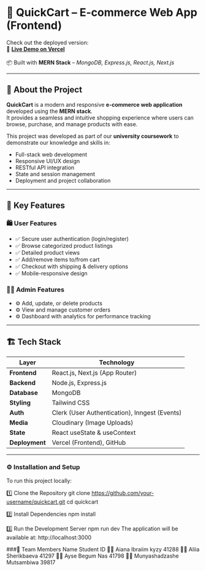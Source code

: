 # 🛒 QuickCart – E-commerce Web App (Frontend)

Check out the deployed version:  
🔗 [**Live Demo on Vercel**](https://ecommerce-delta-sooty-24.vercel.app/)  
&nbsp;  
📦 Built with **MERN Stack** – *MongoDB, Express.js, React.js, Next.js*

---

## 📌 About the Project  

**QuickCart** is a modern and responsive **e-commerce web application** developed using the **MERN stack**.  
It provides a seamless and intuitive shopping experience where users can browse, purchase, and manage products with ease.

This project was developed as part of our **university coursework** to demonstrate our knowledge and skills in:

- Full-stack web development  
- Responsive UI/UX design  
- RESTful API integration  
- State and session management  
- Deployment and project collaboration

---

## 🚀 Key Features  

### 🛍️ User Features  
- ✅ Secure user authentication (login/register)  
- ✅ Browse categorized product listings  
- ✅ Detailed product views  
- ✅ Add/remove items to/from cart  
- ✅ Checkout with shipping & delivery options  
- ✅ Mobile-responsive design  

### 🧑‍💼 Admin Features  
- ⚙️ Add, update, or delete products  
- ⚙️ View and manage customer orders  
- ⚙️ Dashboard with analytics for performance tracking  

---

## 🏗️ Tech Stack  

| Layer       | Technology                            |
|-------------|----------------------------------------|
| **Frontend** | React.js, Next.js (App Router)         |
| **Backend**  | Node.js, Express.js                    |
| **Database** | MongoDB                                |
| **Styling**  | Tailwind CSS                           |
| **Auth**     | Clerk (User Authentication), Inngest (Events) |
| **Media**    | Cloudinary (Image Uploads)             |
| **State**    | React useState & useContext            |
| **Deployment** | Vercel (Frontend), GitHub            |

---

### ⚙️ Installation and Setup  

To run this project locally:

1️⃣ Clone the Repository
git clone https://github.com/your-username/quickcart.git
cd quickcart

2️⃣ Install Dependencies
npm install

3️⃣ Run the Development Server
npm run dev
The application will be available at: http://localhost:3000


###👥 Team Members
Name	Student ID
👩‍💻 Aiana Ibraiim kyzy	41288
👩‍💻 Aliia Sherikbaeva	41297
👩‍💻 Ayse Begum Nas	41798
👩‍💻 Munyashadzashe Mutsambiwa	39817





